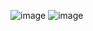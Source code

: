 ![image](https://github.com/Kavyamahalingam1/MovieTicketBooking/assets/96745004/18ad459e-ecce-4f47-8489-697fa157b485)
![image](https://github.com/Kavyamahalingam1/MovieTicketBooking/assets/96745004/e52d9cf0-02a9-4f2a-a273-5fc40de984af)
